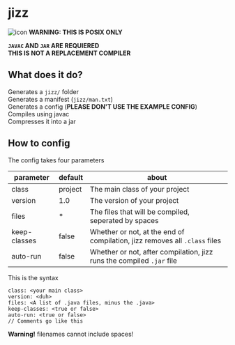 # jizz
![icon](https://files.catbox.moe/9nf7u9.png)
**WARNING: THIS IS POSIX ONLY**

**`JAVAC` AND `JAR` ARE REQUIERED**\
**THIS IS NOT A REPLACEMENT COMPILER**

## What does it do?
Generates a `jizz/` folder\
Generates a manifest (`jizz/man.txt`)\
Generates a config (**PLEASE DON'T USE THE EXAMPLE CONFIG**)\
Compiles using javac\
Compresses it into a jar
## How to config
The config takes four parameters

|parameter   |default              |about                                                                     |
|------------|---------------------|--------------------------------------------------------------------------|
|class       |project              |The main class of your project                                            |
|version     |1.0                  |The version of your project                                               |
|files       |*                    |The files that will be compiled, seperated by spaces                      |
|keep-classes|false                |Whether or not, at the end of compilation, jizz removes all `.class` files|
|auto-run    |false                |Whether or not, after compilation, jizz runs the compiled `.jar` file     |

This is the syntax

```
class: <your main class>
version: <duh>
files: <A list of .java files, minus the .java>
keep-classes: <true or false>
auto-run: <true or false>
// Comments go like this
```

**Warning!** filenames cannot include spaces!

